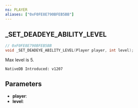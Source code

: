 ```yaml
---
ns: PLAYER
aliases: ["0xF0FE8E790BFEB5BB"]
---
```

## _SET_DEADEYE_ABILITY_LEVEL

```c
// 0xF0FE8E790BFEB5BB
void _SET_DEADEYE_ABILITY_LEVEL(Player player, int level);
```

Max level is 5.

```
NativeDB Introduced: v1207
```

## Parameters
* **player**:
* **level**:
